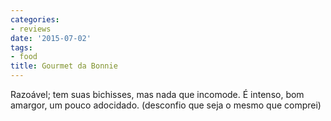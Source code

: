 ```yaml
---
categories:
- reviews
date: '2015-07-02'
tags:
- food
title: Gourmet da Bonnie
---
```


Razoável; tem suas bichisses, mas nada que incomode. É intenso, bom amargor, um pouco adocidado. (desconfio que seja o mesmo que comprei)